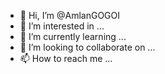 - 👋 Hi, I’m @AmlanGOGOI
- 👀 I’m interested in ...
- 🌱 I’m currently learning ...
- 💞️ I’m looking to collaborate on ...
- 📫 How to reach me ...

<!---
AmlanGOGOI/AmlanGOGOI is a ✨ special ✨ repository because its `README.md` (this file) appears on your GitHub profile.
You can click the Preview link to take a look at your changes.
--->
